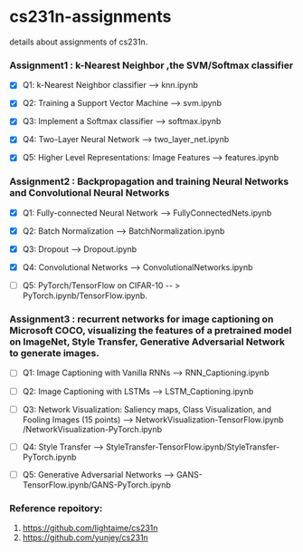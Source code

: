 # cs231n-assignments
details about assignments of cs231n.

### Assignment1 : k-Nearest Neighbor ,the SVM/Softmax classifier
- [x] Q1: k-Nearest Neighbor classifier --> knn.ipynb

- [x] Q2: Training a Support Vector Machine --> svm.ipynb

- [x] Q3: Implement a Softmax classifier --> softmax.ipynb 

- [x] Q4: Two-Layer Neural Network --> two_layer_net.ipynb 

- [x] Q5: Higher Level Representations: Image Features  --> features.ipynb

### Assignment2 : Backpropagation and training Neural Networks and Convolutional Neural Networks

- [x] Q1: Fully-connected Neural Network --> FullyConnectedNets.ipynb

- [x] Q2: Batch Normalization --> BatchNormalization.ipynb

- [x] Q3: Dropout --> Dropout.ipynb 

- [x] Q4: Convolutional Networks --> ConvolutionalNetworks.ipynb 

- [ ] Q5: PyTorch/TensorFlow on CIFAR-10 -- > PyTorch.ipynb/TensorFlow.ipynb. 


### Assignment3 : recurrent networks for image captioning on Microsoft COCO, visualizing the features of a pretrained model on ImageNet, Style Transfer, Generative Adversarial Network to generate images.

- [ ] Q1: Image Captioning with Vanilla RNNs --> RNN_Captioning.ipynb 

- [ ] Q2: Image Captioning with LSTMs --> LSTM_Captioning.ipynb 

- [ ] Q3: Network Visualization: Saliency maps, Class Visualization, and Fooling Images (15 points) --> NetworkVisualization-TensorFlow.ipynb /NetworkVisualization-PyTorch.ipynb 

- [ ] Q4: Style Transfer --> StyleTransfer-TensorFlow.ipynb/StyleTransfer-PyTorch.ipynb 

- [ ] Q5: Generative Adversarial Networks --> GANS-TensorFlow.ipynb/GANS-PyTorch.ipynb


### Reference repoitory:
1. https://github.com/lightaime/cs231n
2. https://github.com/yunjey/cs231n